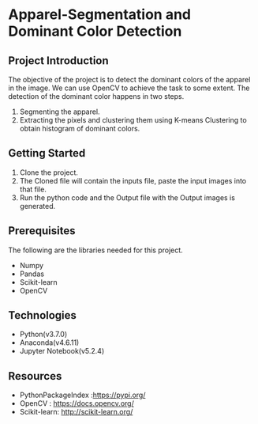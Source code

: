# Apparel-Segmentation and Dominant Color Detection

## Project Introduction
The objective of the project is to detect the dominant colors of the apparel in the image. We can use OpenCV to achieve the task to some extent. The detection of the dominant color happens in two steps.
1) Segmenting the apparel.
2) Extracting the pixels and clustering them using K-means Clustering to obtain histogram of dominant colors.

## Getting Started

1) Clone the project.
2) The Cloned file will contain the inputs file, paste the input images into that file.
3) Run the python code and the Output file with the Output images is generated.

## Prerequisites

The following are the libraries needed for this project.

* Numpy
* Pandas
* Scikit-learn
* OpenCV

## Technologies 

* Python(v3.7.0)
* Anaconda(v4.6.11)
* Jupyter Notebook(v5.2.4)

## Resources

* PythonPackageIndex :https://pypi.org/
* OpenCV : https://docs.opencv.org/
* Scikit-learn: http://scikit-learn.org/



